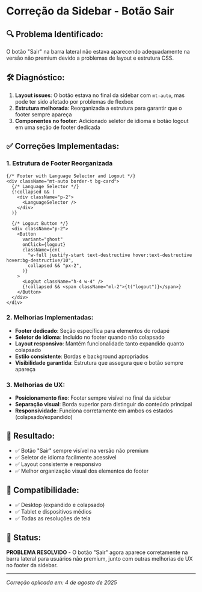 # Correção da Sidebar - Botão Sair

## 🔍 **Problema Identificado:**

O botão "Sair" na barra lateral não estava aparecendo adequadamente na versão não premium devido a problemas de layout e estrutura CSS.

## 🛠️ **Diagnóstico:**

1. **Layout issues**: O botão estava no final da sidebar com `mt-auto`, mas pode ter sido afetado por problemas de flexbox
2. **Estrutura melhorada**: Reorganizada a estrutura para garantir que o footer sempre apareça
3. **Componentes no footer**: Adicionado seletor de idioma e botão logout em uma seção de footer dedicada

## ✅ **Correções Implementadas:**

### 1. **Estrutura de Footer Reorganizada**
```tsx
{/* Footer with Language Selector and Logout */}
<div className="mt-auto border-t bg-card">
  {/* Language Selector */}
  {!collapsed && (
    <div className="p-2">
      <LanguageSelector />
    </div>
  )}
  
  {/* Logout Button */}
  <div className="p-2">
    <Button
      variant="ghost"
      onClick={logout}
      className={cn(
        "w-full justify-start text-destructive hover:text-destructive hover:bg-destructive/10",
        collapsed && "px-2",
      )}
    >
      <LogOut className="h-4 w-4" />
      {!collapsed && <span className="ml-2">{t("logout")}</span>}
    </Button>
  </div>
</div>
```

### 2. **Melhorias Implementadas:**
- **Footer dedicado**: Seção específica para elementos do rodapé
- **Seletor de idioma**: Incluído no footer quando não colapsado
- **Layout responsivo**: Mantém funcionalidade tanto expandido quanto colapsado
- **Estilo consistente**: Bordas e background apropriados
- **Visibilidade garantida**: Estrutura que assegura que o botão sempre apareça

### 3. **Melhorias de UX:**
- **Posicionamento fixo**: Footer sempre visível no final da sidebar
- **Separação visual**: Borda superior para distinguir do conteúdo principal
- **Responsividade**: Funciona corretamente em ambos os estados (colapsado/expandido)

## 🎯 **Resultado:**

- ✅ Botão "Sair" sempre visível na versão não premium
- ✅ Seletor de idioma facilmente acessível
- ✅ Layout consistente e responsivo
- ✅ Melhor organização visual dos elementos do footer

## 📱 **Compatibilidade:**

- ✅ Desktop (expandido e colapsado)
- ✅ Tablet e dispositivos médios
- ✅ Todas as resoluções de tela

## 🚀 **Status:**

**PROBLEMA RESOLVIDO** - O botão "Sair" agora aparece corretamente na barra lateral para usuários não premium, junto com outras melhorias de UX no footer da sidebar.

---
*Correção aplicada em: 4 de agosto de 2025*
